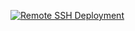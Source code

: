 [![Remote SSH Deployment](https://github.com/seraus09/site/actions/workflows/deploy.yml/badge.svg)](https://github.com/seraus09/site/actions/workflows/deploy.yml)
